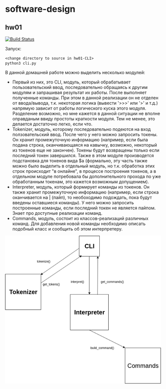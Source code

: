 # software-design
## hw01
[![Build Status](https://travis-ci.org/Igor-Tukh/software-design.svg?branch=hw01-CLI)](https://travis-ci.org/Igor-Tukh/software-design)

Запуск:
```
<change directory to source in hw01-CLI>
python3 cli.py
```

В данной домашней работе можно выделить несколько модулей:
* Первый из них, это CLI, модуль, который обрабатывает пользовательский ввод, последовательно обращаясь к другим модулям и запрашивая результат их работы. После выполняет полученные команды. При этом в данной реализации он не отделен от ввода/вывода, т.к. некоторая логика (вывести '>>>' или '>' и т.д.) напрямую зависит от работы логического куска этого модуля. Разделение возможно, но мне кажется в данной ситуации не вполне оправданым ввиду простоты краткости модуля. Тем не менее, это делается достаточно легко, если что.
* Tokenizer, модуль, которому последовательно подеются на вход ползовательский ввод. После чего у него можно запросить токены. Он хранит промежуточную информацию (например, если была подана строка, оканчивающаяся на кавычку, возможно, некоторый из токенов еще не закончен). Токены будут возвращены только если последний токен завершился. Также в этом модуле производется подстановка для токенов вида $a (формально, эту часть также можно было выделить в отдельный модуль, но т.к. обработка этих строк происходит "в онлайне", в процессе построения токенов, а в отдельном модуле потребовала бы дополнительного прохода по уже обработанным токенам, это кажется возможным допущением).
* Interpreter, модуль, который формирует команды из токенов. Он также хранит промежуточную информацию (например, если строка оканчивается на | (пайп), то необоходимо подождать, пока будут введены оставшиеся команды). У него можно запросить построенные команды, если последний токен не является пайпом. Знает про доступные реализации команд.
* Commands, модуль, состоит из классов-реализаций различных команд. Для добавления новой команды необходимо описать подобный класс и сообщить об этом интерпретеру.

![alt text](https://github.com/Igor-Tukh/software-design/blob/hw01-CLI/hw01-CLI/hw01.png)

